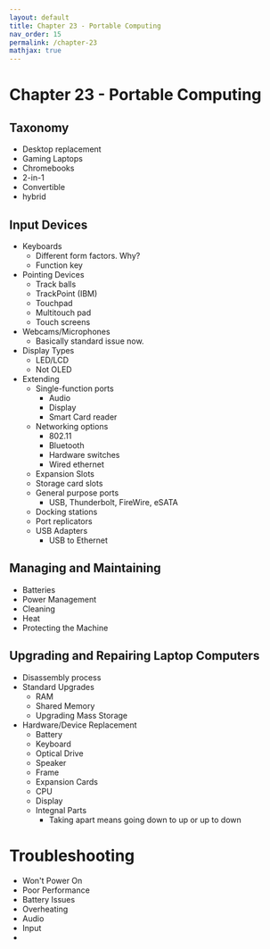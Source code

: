 ```yaml
---
layout: default
title: Chapter 23 - Portable Computing
nav_order: 15
permalink: /chapter-23
mathjax: true
---
```


Chapter 23 - Portable Computing
===============================

## Taxonomy

* Desktop replacement
* Gaming Laptops
* Chromebooks
* 2-in-1
* Convertible
* hybrid

## Input Devices

* Keyboards
    * Different form factors. Why?
    * Function key
* Pointing Devices
    * Track balls
    * TrackPoint (IBM)
    * Touchpad
    * Multitouch pad
    * Touch screens
* Webcams/Microphones
    * Basically standard issue now.
* Display Types
    * LED/LCD
    * Not OLED
* Extending
    * Single-function ports
        * Audio
        * Display
        * Smart Card reader
    * Networking options
        * 802.11
        * Bluetooth
        * Hardware switches
        * Wired ethernet
    * Expansion Slots
    * Storage card slots
    * General purpose ports
        * USB, Thunderbolt, FireWire, eSATA
    * Docking stations
    * Port replicators
    * USB Adapters
        * USB to Ethernet

## Managing and Maintaining

* Batteries
* Power Management
* Cleaning
* Heat
* Protecting the Machine

## Upgrading and Repairing Laptop Computers

* Disassembly process
* Standard Upgrades
    * RAM
    * Shared Memory
    * Upgrading Mass Storage
* Hardware/Device Replacement
    * Battery
    * Keyboard
    * Optical Drive
    * Speaker
    * Frame
    * Expansion Cards
    * CPU
    * Display
    * Integnal Parts
        * Taking apart means going down to up or up to down

# Troubleshooting

* Won't Power On
* Poor Performance
* Battery Issues
* Overheating
* Audio
* Input
*

